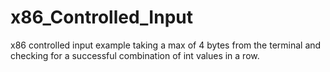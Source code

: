 # x86_Controlled_Input
x86 controlled input example taking a max of 4 bytes from the terminal and checking for a successful combination of int values in a row.
